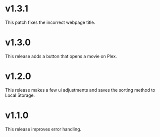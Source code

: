 # v1.3.1

This patch fixes the incorrect webpage title.

# v1.3.0

This release adds a button that opens a movie on Plex.

# v1.2.0

This release makes a few ui adjustments and saves the sorting method to Local Storage.

# v1.1.0

This release improves error handling.
